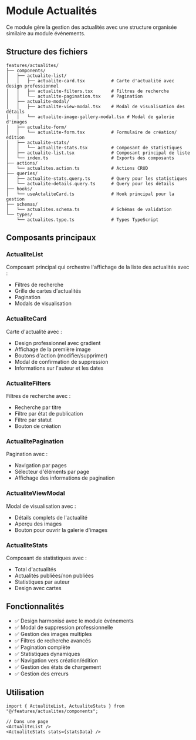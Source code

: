 # Module Actualités

Ce module gère la gestion des actualités avec une structure organisée similaire au module événements.

## Structure des fichiers

```
features/actualites/
├── components/
│   ├── actualite-list/
│   │   ├── actualite-card.tsx          # Carte d'actualité avec design professionnel
│   │   ├── actualite-filters.tsx       # Filtres de recherche
│   │   └── actualite-pagination.tsx    # Pagination
│   ├── actualite-modal/
│   │   ├── actualite-view-modal.tsx    # Modal de visualisation des détails
│   │   └── actualite-image-gallery-modal.tsx # Modal de galerie d'images
│   ├── actualite-form/
│   │   └── actualite-form.tsx          # Formulaire de création/édition
│   ├── actualite-stats/
│   │   └── actualite-stats.tsx         # Composant de statistiques
│   ├── actualite-list.tsx              # Composant principal de liste
│   └── index.ts                        # Exports des composants
├── actions/
│   └── actualites.action.ts            # Actions CRUD
├── queries/
│   ├── actualite-stats.query.ts        # Query pour les statistiques
│   └── actualite-details.query.ts      # Query pour les détails
├── hooks/
│   └── useActaliteCard.ts              # Hook principal pour la gestion
├── schemas/
│   └── actualites.schema.ts            # Schémas de validation
└── types/
    └── actualites.type.ts              # Types TypeScript
```

## Composants principaux

### ActualiteList
Composant principal qui orchestre l'affichage de la liste des actualités avec :
- Filtres de recherche
- Grille de cartes d'actualités
- Pagination
- Modals de visualisation

### ActualiteCard
Carte d'actualité avec :
- Design professionnel avec gradient
- Affichage de la première image
- Boutons d'action (modifier/supprimer)
- Modal de confirmation de suppression
- Informations sur l'auteur et les dates

### ActualiteFilters
Filtres de recherche avec :
- Recherche par titre
- Filtre par état de publication
- Filtre par statut
- Bouton de création

### ActualitePagination
Pagination avec :
- Navigation par pages
- Sélecteur d'éléments par page
- Affichage des informations de pagination

### ActualiteViewModal
Modal de visualisation avec :
- Détails complets de l'actualité
- Aperçu des images
- Bouton pour ouvrir la galerie d'images

### ActualiteStats
Composant de statistiques avec :
- Total d'actualités
- Actualités publiées/non publiées
- Statistiques par auteur
- Design avec cartes

## Fonctionnalités

- ✅ Design harmonisé avec le module événements
- ✅ Modal de suppression professionnelle
- ✅ Gestion des images multiples
- ✅ Filtres de recherche avancés
- ✅ Pagination complète
- ✅ Statistiques dynamiques
- ✅ Navigation vers création/édition
- ✅ Gestion des états de chargement
- ✅ Gestion des erreurs

## Utilisation

```tsx
import { ActualiteList, ActualiteStats } from "@/features/actualites/components";

// Dans une page
<ActualiteList />
<ActualiteStats stats={statsData} />
``` 